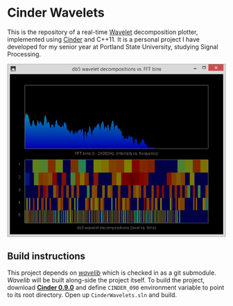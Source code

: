 # Cinder Wavelets

This is the repository of a real-time [Wavelet](https://en.wikipedia.org/wiki/Wavelet) decomposition plotter, implemented using [Cinder](https://libcinder.org/) and C++11. It is a personal project I have developed for my senior year at Portland State University, studying Signal Processing.

![Cinder Wavelets UI](assets/screenshot.png?raw=true)

## Build instructions

This project depends on [*wavelib*](https://github.com/rafat/wavelib) which is checked in as a git submodule. *Wavelib* will be built along-side the project itself. To build the project, download [**Cinder 0.9.0**](https://libcinder.org/static/releases/cinder_0.9.0_vc2013.zip)  and define `CINDER_090` environment variable to point to its root directory. Open up `CinderWavelets.sln` and build.
